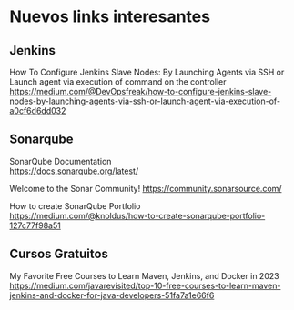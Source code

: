 <h1>Nuevos links interesantes</h1>

<h2>Jenkins</h2>

How To Configure Jenkins Slave Nodes: By Launching Agents via SSH or Launch agent via execution of command on the controller<br>
https://medium.com/@DevOpsfreak/how-to-configure-jenkins-slave-nodes-by-launching-agents-via-ssh-or-launch-agent-via-execution-of-a0cf6d6dd032<br>

<h2>Sonarqube</h2>

SonarQube Documentation<br>
https://docs.sonarqube.org/latest/<br>

Welcome to the Sonar Community!
https://community.sonarsource.com/

How to create SonarQube Portfolio<br>
https://medium.com/@knoldus/how-to-create-sonarqube-portfolio-127c77f98a51

<h2>Cursos Gratuitos</h2>

My Favorite Free Courses to Learn Maven, Jenkins, and Docker in 2023<br>
https://medium.com/javarevisited/top-10-free-courses-to-learn-maven-jenkins-and-docker-for-java-developers-51fa7a1e66f6<br>
